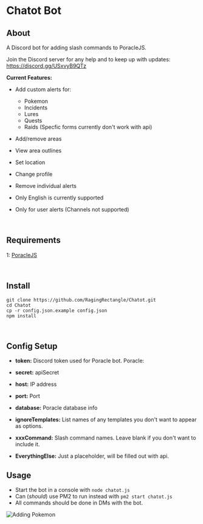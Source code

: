 # Chatot Bot

## About
A Discord bot for adding slash commands to PoracleJS.

Join the Discord server for any help and to keep up with updates: https://discord.gg/USxvyB9QTz


**Current Features:**
- Add custom alerts for:
  - Pokemon
  - Incidents
  - Lures
  - Quests
  - Raids (Specfic forms currently don't work with api)
- Add/remove areas
- View area outlines
- Set location
- Change profile
- Remove individual alerts
- Only English is currently supported
- Only for user alerts (Channels not supported)


   
## Requirements
1: [PoracleJS](https://github.com/KartulUdus/PoracleJS)

  
  
## Install
```
git clone https://github.com/RagingRectangle/Chatot.git
cd Chatot
cp -r config.json.example config.json
npm install
```
 
  

## Config Setup
- **token:** Discord token used for Poracle bot.
Poracle:
 - **secret:** apiSecret
 - **host:** IP address
 - **port:** Port
 - **database:** Poracle database info

- **ignoreTemplates:** List names of any templates you don't want to appear as options.
- **xxxCommand:** Slash command names. Leave blank if you don't want to include it.
- **EverythingElse:** Just a placeholder, will be filled out with api.
 
  

## Usage
- Start the bot in a console with `node chatot.js`
- Can (*should*) use PM2 to run instead with `pm2 start chatot.js`
- All commands should be done in DMs with the bot.



![Adding Pokemon](https://i.imgur.com/K4LtGPo.gif)
